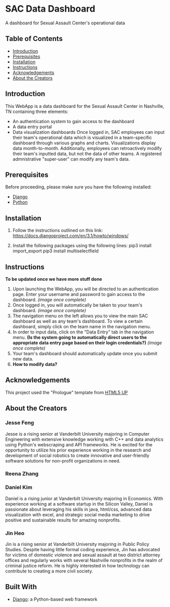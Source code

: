 # SAC Data Dashboard
A dashboard for Sexual Assault Center's operational data

## Table of Contents
* [Introduction](#Introduction)
* [Prerequisites](#Prerequisites)
* [Installation](#Installation)
* [Instructions](#Instructions)
* [Acknowledgements](#Acknowledgements)
* [About the Creators](#About-The-Creators) 

## Introduction
This WebApp is a data dashboard for the Sexual Assault Center in Nashville, TN containing three elements: 
* An authentication system to gain access to the dashboard
* A data entry portal
* Data visualization dashboards
Once logged in, SAC employees can input their team's operational data which is visualized in a team-specific dashboard through various graphs and charts. Visualizations display data month-to-month. Additionally, employees can retroactively modify their team's inputted data, but not the data of other teams. A registered admnistrative "super-user" can modify any team's data. 

## Prerequisites
Before proceeding, please make sure you have the following installed:
* [Django](https://www.djangoproject.com/download/)
* [Python](https://www.python.org/downloads/)

## Installation 
1. Follow the instructions outlined on this link:
https://docs.djangoproject.com/en/3.1/howto/windows/

2. Install the following packages using the following lines:
pip3 install import_export
pip3 install multiselectfield

## Instructions
**To be updated once we have more stuff done**
1. Upon launching the WebApp, you will be directed to an authentication page. Enter your username and password to gain access to the dashboard. *(image once complete)*
2. Once logged in, you will automatically be taken to your team's dashboard. *(image once complete)*
3. The navigation menu on the left allows you to view the main SAC dashboard as well as any team's dashboard. To view a certain dashboard, simply click on the team name in the navigation menu.
4. In order to input data, click on the "Data Entry" tab in the navigation menu. **(Is the system going to automatically direct users to the appropriate data entry page based on their login credentials?)** *(image once complete)*
5. Your team's dashboard should automatically update once you submit new data. 
6. **How to modify data?**

## Acknowledgements
This project used the "Prologue" template from [HTML5 UP](https://html5up.net/)

## About the Creators
### Jesse Feng
Jesse is a rising senior at Vanderbilt University majoring in Computer Engineering with extensive knowledge working with C++ and data analytics using Python's 
webscraping and API frameworks. He is excited for the opportunity to utilize his prior experience working in the research and development 
of social robotics to create innovative and user-friendly software solutions for non-profit organizations in need.

### Reena Zhang


### Daniel Kim
Daniel is a rising junior at Vanderbilt University majoring in Economics. With experience working at a software startup in the Silicon Valley, Daniel is passionate about leveraging his skills in java, html/css, advanced data visualization with excel, and strategic social media marketing to drive positive and sustainable results for amazing nonprofits.

### Jin Heo
Jin is a rising senior at Vanderbilt University majoring in Public Policy Studies. Despite having little formal coding experience, Jin has advocated for victims of domestic violence and sexual assault at two district attorney offices and regularly works with several Nashville nonprofits in the realm of criminal justice reform. He is highly interested in how technology can contribute to creating a more civil society.

## Built With
* [Django](https://www.djangoproject.com/download/): a Python-based web framework 
